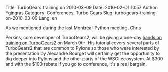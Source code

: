 Title: TurboGears training on 2010-03-09
Date: 2010-02-01 10:57
Author: Ygingras
Category: Conferences, Turbo Gears
Slug: turbogears-training-on-2010-03-09
Lang: en

<!--:en-->As we mentioned during the last Montréal-Python meeting, Chris
Perkins, core developer of TurboGears2, will be giving a one-day [hands
on training on TurboGears2][] on March 9th. His tutorial covers several
parts of TurboGears2 that are common to Pylons so those who were
interested by the presentation by Alexandre Bourget will certainly get
the opportunity to dig deeper into Pylons and the other parts of the
WSGI ecosystem. At $300 and with the $100 rebate if you go to
conference, it's a real bargain.

  [hands on training on TurboGears2]: http://confoo.ca/en/2010/session/relational-database-apps-with-turbogears

